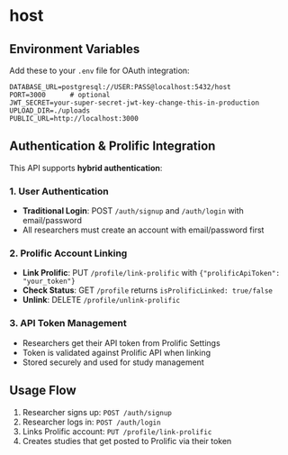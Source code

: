 # host

## Environment Variables

Add these to your `.env` file for OAuth integration:

```env
DATABASE_URL=postgresql://USER:PASS@localhost:5432/host
PORT=3000      # optional
JWT_SECRET=your-super-secret-jwt-key-change-this-in-production
UPLOAD_DIR=./uploads
PUBLIC_URL=http://localhost:3000
```

## Authentication & Prolific Integration

This API supports **hybrid authentication**:

### 1. User Authentication
- **Traditional Login**: POST `/auth/signup` and `/auth/login` with email/password
- All researchers must create an account with email/password first

### 2. Prolific Account Linking
- **Link Prolific**: PUT `/profile/link-prolific` with `{"prolificApiToken": "your_token"}`
- **Check Status**: GET `/profile` returns `isProlificLinked: true/false`
- **Unlink**: DELETE `/profile/unlink-prolific`

### 3. API Token Management
- Researchers get their API token from Prolific Settings
- Token is validated against Prolific API when linking
- Stored securely and used for study management

## Usage Flow
1. Researcher signs up: `POST /auth/signup`
2. Researcher logs in: `POST /auth/login` 
3. Links Prolific account: `PUT /profile/link-prolific`
4. Creates studies that get posted to Prolific via their token